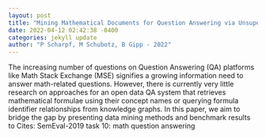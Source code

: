 ```yaml
--- 
layout: post 
title: "Mining Mathematical Documents for Question Answering via Unsupervised Formula Labeling" 
date: 2022-04-12 02:42:38 -0400 
categories: jekyll update 
author: "P Scharpf, M Schubotz, B Gipp - 2022" 
--- 
```

The increasing number of questions on Question Answering (QA) platforms like Math Stack Exchange (MSE) signifies a growing information need to answer math-related questions. However, there is currently very little research on approaches for an open data QA system that retrieves mathematical formulae using their concept names or querying formula identifier relationships from knowledge graphs. In this paper, we aim to bridge the gap by presenting data mining methods and benchmark results to Cites: SemEval-2019 task 10: math question answering
